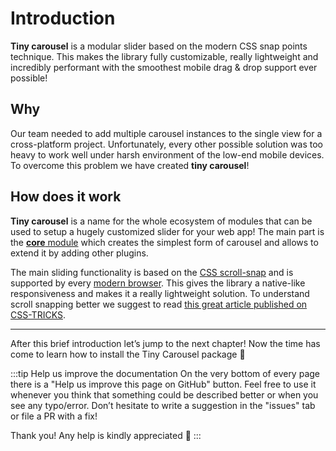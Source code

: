 # Introduction

**Tiny carousel** is a modular slider based on the modern CSS snap points technique. This makes the library fully customizable, really lightweight and incredibly performant with the smoothest mobile drag & drop support ever possible!

## Why

Our team needed to add multiple carousel instances to the single view for a cross-platform project. Unfortunately, every other possible solution was too heavy to work well under harsh environment of the low-end mobile devices. To overcome this problem we have created **tiny carousel**!

## How does it work

**Tiny carousel** is a name for the whole ecosystem of modules that can be used to setup a hugely customized slider for your web app! The main part is the [**core** module](./usage/#core) which creates the simplest form of carousel and allows to extend it by adding other plugins.

The main sliding functionality is based on the [CSS scroll-snap](https://developer.mozilla.org/en-US/docs/Web/CSS/CSS_Scroll_Snap) and is supported by every [modern browser](https://caniuse.com/?search=scroll%20snap). This gives the library a native-like responsiveness and makes it a really lightweight solution. To understand scroll snapping better we suggest to read [this great article published on CSS-TRICKS](https://css-tricks.com/practical-css-scroll-snapping/).

---



After this brief introduction let’s jump to the next chapter! Now the time has come to learn how to install the Tiny Carousel package 💪

:::tip Help us improve the documentation
On the very bottom of every page there is a "Help us improve this page on GitHub" button. Feel free to use it whenever you think that something could be described better or when you see any typo/error. Don’t hesitate to write a suggestion in the "issues" tab or file a PR with a fix!

Thank you! Any help is kindly appreciated 🙏
:::
